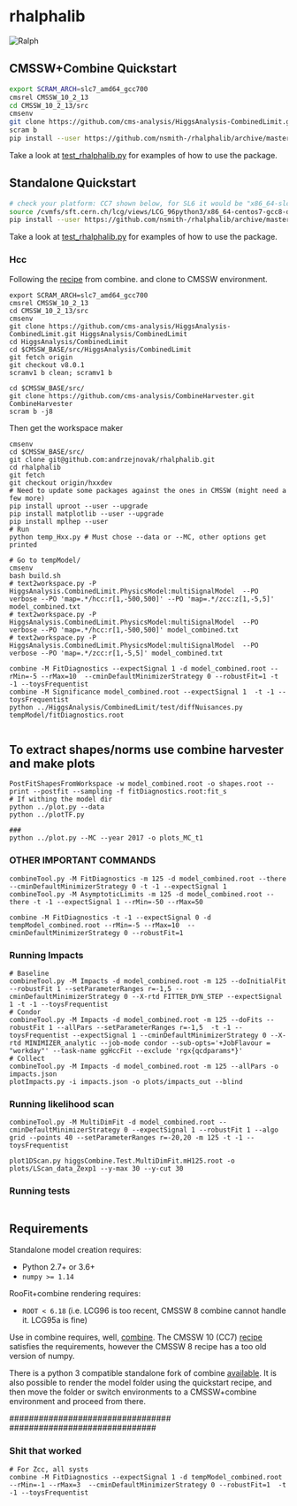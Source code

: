# rhalphalib

![Ralph](https://upload.wikimedia.org/wikipedia/en/thumb/1/14/Ralph_Wiggum.png/220px-Ralph_Wiggum.png)

## CMSSW+Combine Quickstart
```bash
export SCRAM_ARCH=slc7_amd64_gcc700
cmsrel CMSSW_10_2_13
cd CMSSW_10_2_13/src
cmsenv
git clone https://github.com/cms-analysis/HiggsAnalysis-CombinedLimit.git HiggsAnalysis/CombinedLimit
scram b
pip install --user https://github.com/nsmith-/rhalphalib/archive/master.zip
```
Take a look at [test_rhalphalib.py](https://github.com/nsmith-/rhalphalib/blob/master/tests/test_rhalphalib.py)
for examples of how to use the package.

## Standalone Quickstart
```bash
# check your platform: CC7 shown below, for SL6 it would be "x86_64-slc6-gcc8-opt"
source /cvmfs/sft.cern.ch/lcg/views/LCG_96python3/x86_64-centos7-gcc8-opt/setup.sh  # or .csh, etc.
pip install --user https://github.com/nsmith-/rhalphalib/archive/master.zip
```
Take a look at [test_rhalphalib.py](https://github.com/nsmith-/rhalphalib/blob/master/tests/test_rhalphalib.py)
for examples of how to use the package.

### Hcc
Following the [recipe](https://cms-analysis.github.io/HiggsAnalysis-CombinedLimit/#cc7-release-cmssw_10_2_x-recommended-version) from combine. and clone to CMSSW environment.
```
export SCRAM_ARCH=slc7_amd64_gcc700
cmsrel CMSSW_10_2_13
cd CMSSW_10_2_13/src
cmsenv
git clone https://github.com/cms-analysis/HiggsAnalysis-CombinedLimit.git HiggsAnalysis/CombinedLimit
cd HiggsAnalysis/CombinedLimit
cd $CMSSW_BASE/src/HiggsAnalysis/CombinedLimit
git fetch origin
git checkout v8.0.1
scramv1 b clean; scramv1 b

cd $CMSSW_BASE/src/
git clone https://github.com/cms-analysis/CombineHarvester.git CombineHarvester
scram b -j8
```
Then get the workspace maker

```
cmsenv
cd $CMSSW_BASE/src/
git clone git@github.com:andrzejnovak/rhalphalib.git
cd rhalphalib
git fetch
git checkout origin/hxxdev
# Need to update some packages against the ones in CMSSW (might need a few more)
pip install uproot --user --upgrade
pip install matplotlib --user --upgrade
pip install mplhep --user
# Run
python temp_Hxx.py # Must chose --data or --MC, other options get printed

# Go to tempModel/
cmsenv
bash build.sh
# text2workspace.py -P HiggsAnalysis.CombinedLimit.PhysicsModel:multiSignalModel  --PO verbose --PO 'map=.*/hcc:r[1,-500,500]' --PO 'map=.*/zcc:z[1,-5,5]' model_combined.txt
# text2workspace.py -P HiggsAnalysis.CombinedLimit.PhysicsModel:multiSignalModel  --PO verbose --PO 'map=.*/hcc:r[1,-500,500]' model_combined.txt
# text2workspace.py -P HiggsAnalysis.CombinedLimit.PhysicsModel:multiSignalModel  --PO verbose --PO 'map=.*/zcc:r[1,-5,5]' model_combined.txt

combine -M FitDiagnostics --expectSignal 1 -d model_combined.root --rMin=-5 --rMax=10  --cminDefaultMinimizerStrategy 0 --robustFit=1 -t -1 --toysFrequentist
combine -M Significance model_combined.root --expectSignal 1  -t -1 --toysFrequentist
python ../HiggsAnalysis/CombinedLimit/test/diffNuisances.py tempModel/fitDiagnostics.root 


```
## To extract shapes/norms use combine harvester and make plots
```
PostFitShapesFromWorkspace -w model_combined.root -o shapes.root --print --postfit --sampling -f fitDiagnostics.root:fit_s
# If withing the model dir
python ../plot.py --data 
python ../plotTF.py

###
python ../plot.py --MC --year 2017 -o plots_MC_t1
```


### OTHER IMPORTANT COMMANDS
```
combineTool.py -M FitDiagnostics -m 125 -d model_combined.root --there --cminDefaultMinimizerStrategy 0 -t -1 --expectSignal 1
combineTool.py -M AsymptoticLimits -m 125 -d model_combined.root --there -t -1 --expectSignal 1 --rMin=-50 --rMax=50

combine -M FitDiagnostics -t -1 --expectSignal 0 -d tempModel_combined.root --rMin=-5 --rMax=10  --cminDefaultMinimizerStrategy 0 --robustFit=1
```

### Running Impacts
```
# Baseline
combineTool.py -M Impacts -d model_combined.root -m 125 --doInitialFit --robustFit 1 --setParameterRanges r=-1,5 --cminDefaultMinimizerStrategy 0 --X-rtd FITTER_DYN_STEP --expectSignal 1 -t -1 --toysFrequentist 
# Condor
combineTool.py -M Impacts -d model_combined.root -m 125 --doFits --robustFit 1 --allPars --setParameterRanges r=-1,5  -t -1 --toysFrequentist --expectSignal 1 --cminDefaultMinimizerStrategy 0 --X-rtd MINIMIZER_analytic --job-mode condor --sub-opts='+JobFlavour = "workday"' --task-name ggHccFit --exclude 'rgx{qcdparams*}'
# Collect
combineTool.py -M Impacts -d model_combined.root -m 125 --allPars -o impacts.json
plotImpacts.py -i impacts.json -o plots/impacts_out --blind
```

### Running likelihood scan
```
combineTool.py -M MultiDimFit -d model_combined.root --cminDefaultMinimizerStrategy 0 --expectSignal 1 --robustFit 1 --algo grid --points 40 --setParameterRanges r=-20,20 -m 125 -t -1 --toysFrequentist

plot1DScan.py higgsCombine.Test.MultiDimFit.mH125.root -o plots/LScan_data_Zexp1 --y-max 30 --y-cut 30
```

### Running tests
```

```

## Requirements
Standalone model creation requires:
  - Python 2.7+ or 3.6+
  - `numpy >= 1.14`

RooFit+combine rendering requires:
  - `ROOT < 6.18` (i.e. LCG96 is too recent, CMSSW 8 combine cannot handle it.  LCG95a is fine)

Use in combine requires, well, [combine](https://github.com/cms-analysis/HiggsAnalysis-CombinedLimit).
The CMSSW 10 (CC7) [recipe](https://cms-analysis.github.io/HiggsAnalysis-CombinedLimit/#cc7-release-cmssw_10_2_x-recommended-version)
satisfies the requirements, however the CMSSW 8 recipe has a too old version of numpy.

There is a python 3 compatible standalone fork of combine [available](https://github.com/guitargeek/combine).
It is also possible to render the model folder using the quickstart recipe, and then move the folder or switch
environments to a CMSSW+combine environment and proceed from there.


#################################
##############################
### Shit that worked
```
# For Zcc, all systs
combine -M FitDiagnostics --expectSignal 1 -d tempModel_combined.root --rMin=-1 --rMax=3  --cminDefaultMinimizerStrategy 0 --robustFit=1  -t -1 --toysFrequentist


```